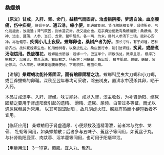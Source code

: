 ### 桑螵蛸

**〔原文〕甘咸，入肝、肾、命门，益精气而固肾。治虚损阴痿，梦遗白浊，血崩腰痛，伤中疝瘕**。<small>肝肾不足。</small>**通五淋，缩小便**，<small>能通故能缩。肾与膀胱相表里，肾得所养，气化则能出，故能通；肾气既固，则水道安常，故又能止也。寇宗奭治便数有桑螵蛸散：桑螵蛸、茯神、远志、菖蒲、人参、当归、龙骨、鳖甲醋炙，各一两，为末，卧时人参汤下二钱，能补心安神，亦治健忘。</small>**炙饲小儿止夜尿。螳螂卵也，桑树产者为好**。<small>房长寸许，有子如蛆，芒种后齐出，故仲夏螳螂生也。如用他树者，以桑皮佐之，桑皮善行水，能引达肾经。</small>**炙黄，或醋煮汤泡煨用。畏旋覆花**。<small>螳螂能出箭镞：螳螂一个，巴豆半个，研敷伤处，微痒且忍， 极痒乃撼拔之，以黄连、贯众汤洗，右灰敷之。杨氏方：用蜣螂，镞出后， 敷生肌散。螳螂、蜣螂，皆治惊风，令人罕用。蜣螂兼治腹痛便秘、下痢脱肛、疮疽虫痔。</small>

【讲解】**桑螵蛸功能补肾固涩，而有缩尿固精之功**。螳螂科昆虫大刀螂和小刀螂， 或巨斧螳螂的卵鞘。深秋至翌年春均可采收，除去树皮，置沸水中浸杀其卵，晒干入药。

本品甘咸涩平。入肝、肾经。味甘能补，咸以入肾，涩主收敛，为补肾助阳、缩尿固精之要用于肾虚阳衰引起的遗精、 滑精、遗尿、尿频、白带过多等证，而尤以遗尿尿频最为常用。 以其可固涩助阳 ，故凡阴虚火旺、膀胱有热而小便短数者不宜用。

【临证应用】 桑螵蛸用于肾虚遗尿、小便频数及遗精滑泄，前者常与党参、龙骨、 牡蛎等同用，如桑螵蛸散；后者多与五味子、菟丝子等同用，如菟丝子丸。与补肾助阳鹿茸、肉苁蓉、淫羊藿等同用，也可用于阳痿早泄。

【用量用法】 3—10克，煎服。宜入丸、散剂。
